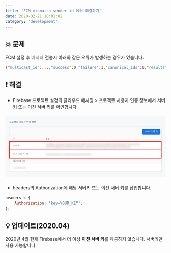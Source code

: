 ```yaml
---
title: 'FCM mismatch sender id 에러 해결하기'
date: 2020-02-21 18:01:02
category: 'development'
---
```


## 💥 문제

FCM 설정 후 메시지 전송시 아래와 같은 오류가 발생하는 경우가 있습니다.

```bash
{"multicast_id":...,"success":0,"failure":1,"canonical_ids":0,"results":[{"error":"MismatchSenderId"}]}
```

## ❗️ 해결

-   Firebase 프로젝트 설정의 클라우드 메시징 > 프로젝트 사용자 인증 정보에서 서버키 또는 이전 서버 키를 확인합니다.

####

![](./images/firebase.png)

####

-   headers의 Authorization에 해당 서버키 또는 이전 서버 키를 삽입합니다.

```javascript
headers = {
    Authorization: 'key=YOUR_KEY',
};
```

####

## 💡 업데이트(2020.04)

2020년 4월 현재 Firebase에서 더 이상 **이전 서버 키**를 제공하지 않습니다.
서버키만 사용 가능합니다.
